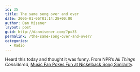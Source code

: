 ```yaml
---
id: 35
title: The same song over and over
date: 2005-01-06T01:14:28+00:00
author: Dan Misener
layout: post
guid: http://danmisener.com/?p=35
permalink: /the-same-song-over-and-over/
categories:
  - Radio
---
```

Heard this today and thought it was funny. From NPR&#8217;s _All Things Considered_, [Music Fan Pokes Fun at Nickelback Song Similarity](http://www.npr.org/templates/story/story.php?storyId=4258547).